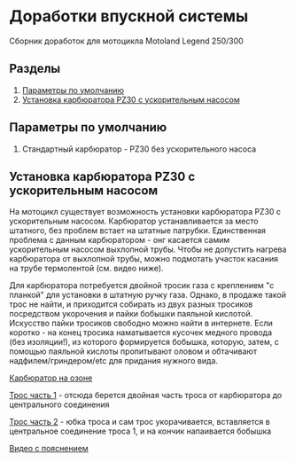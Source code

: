 # Доработки впускной системы
Сборник доработок для мотоцикла Motoland Legend 250/300

## Разделы
1. [Параметры по умолчанию](#params)
2. [Установка карбюратора PZ30 с ускорительным насосом](#pz30w)


## Параметры по умолчанию <a name="params"></a>

1. Стандартный карбюратор - PZ30 без ускорительного насоса


## Установка карбюратора PZ30 с ускорительным насосом <a name="pz30w"></a>

На мотоцикл существует возможность установки карбюратора PZ30 с ускорительным насосом. Карбюратор устанавливается за место штатного, без проблем встает на штатные патрубки.
Единственная проблема с данным карбюратором - онг касается самим ускорительным насосом выхлопной трубы. Чтобы не допустить нагрева карбюратора от выхлопной трубы, можно подмотать участок касания на трубе термолентой (см. видео ниже).

Для карбюратора потребуется двойной тросик газа с креплением "с планкой" для установки в штатную ручку газа. Однако, в продаже такой трос не найти, и приходится собирать из двух разных тросиков посредством укорочения и пайки бобышки паяльной кислотой. Искусство пайки тросиков свободно можно найти в интернете. Если коротко - на конец тросика наматывается кусочек медного провода (без изоляции!), из которого формируется бобышка, которую, затем, с помощью паяльной кислоты пропитывают оловом и обтачивают надфилем/гриндером/etc для придания нужного вида.

[Карбюратор на озоне](https://ozon.ru/t/lQF4D7j)

[Трос часть 1](https://ozon.ru/t/dh0uP9L) - отсюда берется двойная часть  троса от карбюратора до центрального соединения

[Трос часть 2](https://ozon.ru/t/DL9bXCd) - юбка троса и сам трос укорачивается, вставляется в центральное соединение троса 1, и на кончик напаивается бобышка

[Видео с пояснением](https://rutube.ru/video/aedfc8af0b6ea0946d7a6b47b1c62315/)


